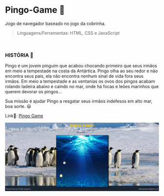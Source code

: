 # Pingo-Game 🐧

Jogo de navegador baseado no jogo da cobrinha.

>Linguagens/Ferramentas: HTML, CSS e JavaScript

<br>

### HISTÓRIA 📖

Pingo é um jovem pinguim que acabou chocando primeiro que seus irmãos em meio a tempestade na costa da Antártica. Pingo olha ao seu redor e não encontra seus pais, ela não encontra nenhum sinal de vida fora seus irmãos.
Em meio a tempestade e as ventanias os ovos dos pingos acabam rolando ladeira abaixo e caindo no mar, onde há focas e leões marinhos que querem devorar os pingos...

Sua missão é ajudar Pingo a resgatar seus irmãos indefesos em alto mar, boa sorte. 😃

Link🔗: [Pingo Game](https://felipegangorra.github.io/pingo-game/)

![Pingo Game](img/pingo_game.png)
